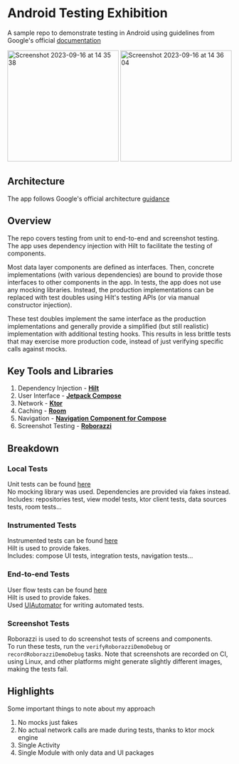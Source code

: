 # Android Testing Exhibition
A sample repo to demonstrate testing in Android using guidelines from Google's official [documentation](https://developer.android.com/training/testing)

<img width="250" alt="Screenshot 2023-09-16 at 14 35 38" src="https://github.com/jsonkile/test-in/assets/20788593/cb9b7583-2414-4262-8025-fceaeec3c447">
<img width="250" alt="Screenshot 2023-09-16 at 14 36 04" src="https://github.com/jsonkile/test-in/assets/20788593/fb3e8233-5b2d-48d8-afb1-2d2e884ae0c6">


## Architecture
The app follows Google's official architecture [guidance](https://developer.android.com/topic/architecture)

## Overview
The repo covers testing from unit to end-to-end and screenshot testing. 
The app uses dependency injection with Hilt to facilitate the testing of components.

Most data layer components are defined as interfaces. Then, concrete implementations (with various dependencies) are bound to provide those interfaces to other components in the app. In tests, the app does not use any mocking libraries. Instead, the production implementations can be replaced with test doubles using Hilt's testing APIs (or via manual constructor injection).

These test doubles implement the same interface as the production implementations and generally provide a simplified (but still realistic) implementation with additional testing hooks. This results in less brittle tests that may exercise more production code, instead of just verifying specific calls against mocks.

## Key Tools and Libraries 
1. Dependency Injection - **[Hilt](https://developer.android.com/training/dependency-injection/hilt-android)**
2. User Interface - **[Jetpack Compose](https://developer.android.com/jetpack/compose)**
3. Network - **[Ktor](https://ktor.io)**
4. Caching - **[Room](https://developer.android.com/training/data-storage/room)**
5. Navigation - **[Navigation Component for Compose](https://developer.android.com/jetpack/compose/navigation)**
6. Screenshot Testing - **[Roborazzi](https://github.com/takahirom/roborazzi)**

## Breakdown
### Local Tests
Unit tests can be found [here](https://github.com/jsonkile/test-in/tree/main/app/src/test/java/com/jsonkile/testin)  
No mocking library was used. Dependencies are provided via fakes instead.  
Includes: repositories test, view model tests, ktor client tests, data sources tests, room tests...

### Instrumented Tests
Instrumented tests can be found [here](https://github.com/jsonkile/test-in/tree/main/app/src/androidTest/java/com/jsonkile/testin)  
Hilt is used to provide fakes.  
Includes: compose UI tests, integration tests, navigation tests...

### End-to-end Tests
User flow tests can be found [here](https://github.com/jsonkile/test-in/tree/main/app/src/androidTest/java/com/jsonkile/testin/endtoend)  
Hilt is used to provide fakes.  
Used [UIAutomator](https://developer.android.com/training/testing/other-components/ui-automator) for writing automated tests.

### Screenshot Tests
Roborazzi is used to do screenshot tests of screens and components.  
To run these tests, run the `verifyRoborazziDemoDebug` or `recordRoborazziDemoDebug` tasks. Note that screenshots are recorded on CI, using Linux, and other platforms might generate slightly different images, making the tests fail.

## Highlights
Some important things to note about my approach 
1. No mocks just fakes
2. No actual network calls are made during tests, thanks to ktor mock engine
3. Single Activity
4. Single Module with only data and UI packages
